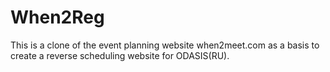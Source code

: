 # When2Reg
This is a clone of the event planning website when2meet.com as a basis to create a reverse scheduling website for ODASIS(RU).
